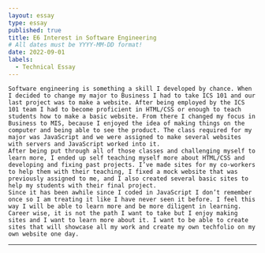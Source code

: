 ```yaml
---
layout: essay
type: essay
published: true
title: E6 Interest in Software Engineering
# All dates must be YYYY-MM-DD format!
date: 2022-09-01
labels:
  - Technical Essay
---
```


	Software engineering is something a skill I developed by chance. When I decided to change my major to Business I had to take ICS 101 and our last project was to make a website. After being employed by the ICS 101 team I had to become proficient in HTML/CSS or enough to teach students how to make a basic website. From there I changed my focus in Business to MIS, because I enjoyed the idea of making things on the computer and being able to see the product. The class required for my major was JavaScript and we were assigned to make several websites with servers and JavaScript worked into it. 
	After being put through all of those classes and challenging myself to learn more, I ended up self teaching myself more about HTML/CSS and developing and fixing past projects. I’ve made sites for my co-workers to help them with their teaching, I fixed a mock website that was previously assigned to me, and I also created several basic sites to help my students with their final project. 
	Since it has been awhile since I coded in JavaScript I don’t remember once so I am treating it like I have never seen it before. I feel this way I will be able to learn more and be more diligent in learning. Career wise, it is not the path I want to take but I enjoy making sites and I want to learn more about it. I want to be able to create sites that will showcase all my work and create my own techfolio on my own website one day. 
---

